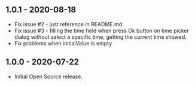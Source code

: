 ## 1.0.1 - 2020-08-18

* Fix issue #2 - just reference in README.md
* Fix issue #3 - filling the time field when press Ok button on time picker dialog without select a specific time, getting the current time showed.
* Fix problems when initialValue is empty

## 1.0.0 - 2020-07-22

* Initial Open Source release.

